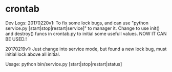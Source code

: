 # crontab
Dev Logs:
20170220v1:
    To fix some lock bugs, and can use "python service.py [start|stop|restart|service]" to manager it. Change to use init() and destroy() funcs in crontab.py to initial some usefull values.
    NOW IT CAN BE USED.!

20170219v1:
    Just change into service mode, but found a new lock bug, must initial lock above all initial.

Usage:
    python bin/service.py [start|stop|restart|status]
